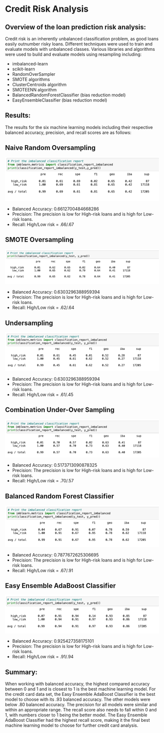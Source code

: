 # Credit Risk Analysis


## Overview of the loan prediction risk analysis:
Credit risk is an inherently unbalanced classification problem, as good loans easily outnumber risky loans. Different techniques were used to train and evaluate models with unbalanced classes. Various libraries and algorithms were used to build and evaluate models using resampling including:

* imbalanced-learn
* scikit-learn
* RandomOverSampler
* SMOTE algorithms
* ClusterCentroids algorithm
* SMOTEENN algorithm
* BalancedRandomForestClassifier (bias reduction model)
* EasyEnsembleClassifier (bias reduction model)


## Results:
The results for the six machine learning models including their respective balanced accuracy, precision, and recall scores are as follows:

## Naive Random Oversampling
![Pic 1](https://github.com/fouadZiaa/Credit_Risk_Analysis/blob/5ea19c95083f096c624c980a9764db242e156dfc/Images/Pic%201.png)

* Balanced Accuracy: 0.6612700484668286
* Precision: The precision is low for High-risk loans and is high for Low-risk loans.
* Recall: High/Low risk = .66/.67

## SMOTE Oversampling
![Pic 2](https://github.com/fouadZiaa/Credit_Risk_Analysis/blob/2dc4e099a94bc4f9fd39a9a9bba88ee3d2a33a92/Images/Pic%202.png)

* Balanced Accuracy: 0.6303296388959394
* Precision: The precision is low for High-risk loans and is high for Low-risk loans.
* Recall: High/Low risk = .62/.64

## Undersampling
![Pic 3](https://github.com/fouadZiaa/Credit_Risk_Analysis/blob/2dc4e099a94bc4f9fd39a9a9bba88ee3d2a33a92/Images/Pic%203.png)

* Balanced Accuracy: 0.6303296388959394
* Precision: The precision is low for High-risk loans and is high for Low-risk loans.
* Recall: High/Low risk = .61/.45

## Combination Under-Over Sampling
![Pic 4](https://github.com/fouadZiaa/Credit_Risk_Analysis/blob/2dc4e099a94bc4f9fd39a9a9bba88ee3d2a33a92/Images/Pic%204.png)

* Balanced Accuracy: 0.5173713090878325
* Precision: The precision is low for High-risk loans and is high for Low-risk loans.
* Recall: High/Low risk = .70/.57

## Balanced Random Forest Classifier
![Pic 5](https://github.com/fouadZiaa/Credit_Risk_Analysis/blob/2dc4e099a94bc4f9fd39a9a9bba88ee3d2a33a92/Images/Pic%205.png)

* Balanced Accuracy: 0.7877672625306695
* Precision: The precision is low for High-risk loans and is high for Low-risk loans.
* Recall: High/Low risk = .67/.91

## Easy Ensemble AdaBoost Classifier
![Pic 6](https://github.com/fouadZiaa/Credit_Risk_Analysis/blob/2dc4e099a94bc4f9fd39a9a9bba88ee3d2a33a92/Images/Pic%206.png)

* Balanced Accuracy: 0.925427358175101
* Precision: The precision is low for High-risk loans and is high for Low-risk loans.
* Recall: High/Low risk = .91/.94

## Summary:
When working with balanced accuracy, the highest compared accuracy between 0 and 1 and is closest to 1 is the best machine learning model. For the credit card data set, the Easy Ensemble AdaBoost Classifier is the best model to choose with its .93 balanced accuracy. The other models were below .80 balanced accuracy. The precision for all models were similar and within an appropriate range. The recall score also needs to fall within 0 and 1, with numbers closer to 1 being the better model. The Easy Ensemble AdaBoost Classifier had the highest recall score, making it the final best machine learning model to choose for further credit card analysis.
